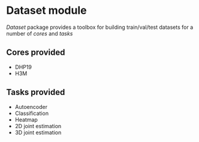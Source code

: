 # Dataset module
*Dataset* package provides a toolbox for building train/val/test datasets for a
number of *cores* and *tasks*

## Cores provided
- DHP19
- H3M

## Tasks provided
- Autoencoder
- Classification
- Heatmap
- 2D joint estimation
- 3D joint estimation


